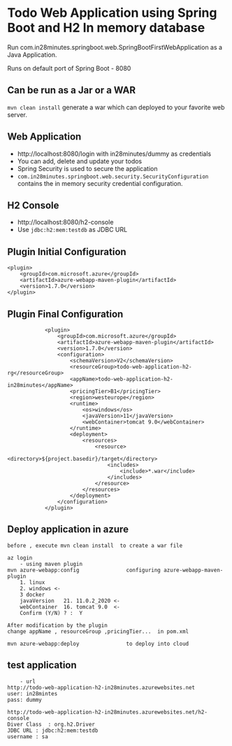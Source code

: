 # Todo Web Application using Spring Boot and H2 In memory database

Run com.in28minutes.springboot.web.SpringBootFirstWebApplication as a Java Application.

Runs on default port of Spring Boot - 8080 

## Can be run as a Jar or a WAR

`mvn clean install` generate a war which can deployed to your favorite web server.

## Web Application

- http://localhost:8080/login with in28minutes/dummy as credentials
- You can add, delete and update your todos
- Spring Security is used to secure the application
- `com.in28minutes.springboot.web.security.SecurityConfiguration` contains the in memory security credential configuration.

## H2 Console

- http://localhost:8080/h2-console
- Use `jdbc:h2:mem:testdb` as JDBC URL 


## Plugin Initial Configuration
```
<plugin>
	<groupId>com.microsoft.azure</groupId>
	<artifactId>azure-webapp-maven-plugin</artifactId>
	<version>1.7.0</version>
</plugin>

```

## Plugin Final Configuration
```
			<plugin>
				<groupId>com.microsoft.azure</groupId>
				<artifactId>azure-webapp-maven-plugin</artifactId>
				<version>1.7.0</version>
				<configuration>
					<schemaVersion>V2</schemaVersion>
					<resourceGroup>todo-web-application-h2-rg</resourceGroup>
					<appName>todo-web-application-h2-in28minutes</appName>
					<pricingTier>B1</pricingTier>
					<region>westeurope</region>
					<runtime>
						<os>windows</os>
						<javaVersion>11</javaVersion>
						<webContainer>tomcat 9.0</webContainer>
					</runtime>
					<deployment>
						<resources>
							<resource>
								<directory>${project.basedir}/target</directory>
								<includes>
									<include>*.war</include>
								</includes>
							</resource>
						</resources>
					</deployment>
				</configuration>
			</plugin>

```
## Deploy application in azure 
```
before , execute mvn clean install  to create a war file 

az login 
	- using maven plugin 
mvn azure-webapp:config               configuring azure-webapp-maven-plugin 
	1. linux
	2. windows <-
	3 docker 
	javaVersion   21. 11.0.2_2020 <-
	webContainer  16. tomcat 9.0  <-
	Confirm (Y/N) ? :  Y

After modification by the plugin 
change appName , resourceGroup ,pricingTier...  in pom.xml 

mvn azure-webapp:deploy               to deploy into cloud 
```

## test application
```
	- url 
http://todo-web-application-h2-in28minutes.azurewebsites.net
user: in28mintes
pass: dummy

http://todo-web-application-h2-in28minutes.azurewebsites.net/h2-console
Diver Class  : org.h2.Driver
JDBC URL : jdbc:h2:mem:testdb
username : sa 

```